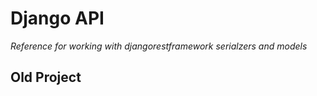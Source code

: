 # Django API
*Reference for working with djangorestframework serialzers and models*
## Old Project

